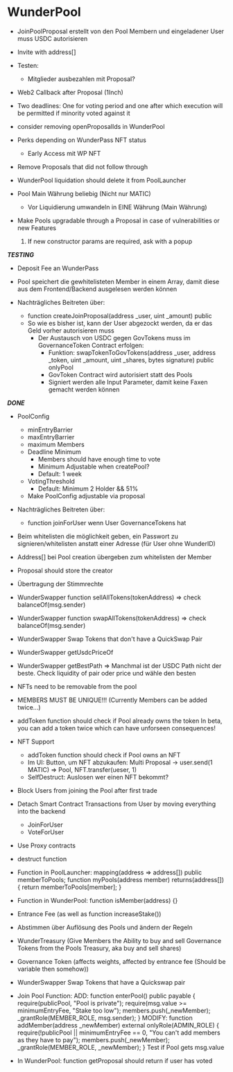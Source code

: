# WunderPool

- JoinPoolProposal erstellt von den Pool Membern und eingeladener User muss USDC autorisieren

- Invite with address[]

- Testen:

  - Mitglieder ausbezahlen mit Proposal?

- Web2 Callback after Proposal (1Inch)

- Two deadlines: One for voting period and one after which execution will be permitted if minority voted against it

- consider removing openProposalIds in WunderPool

- Perks depending on WunderPass NFT status

  - Early Access mit WP NFT

- Remove Proposals that did not follow through

- WunderPool liquidation should delete it from PoolLauncher

- Pool Main Währung beliebig (Nicht nur MATIC)

  - Vor Liquidierung umwandeln in EINE Währung (Main Währung)

- Make Pools upgradable through a Proposal in case of vulnerabilities or new Features

  1. If new constructor params are required, ask with a popup

**_TESTING_**

- Deposit Fee an WunderPass

- Pool speichert die gewhitelisteten Member in einem Array, damit diese aus dem Frontend/Backend ausgelesen werden können

- Nachträgliches Beitreten über:

  - function createJoinProposal(address \_user, uint \_amount) public
  - So wie es bisher ist, kann der User abgezockt werden, da er das Geld vorher autorisieren muss
    - Der Austausch von USDC gegen GovTokens muss im GovernanceToken Contract erfolgen:
      - Funktion: swapTokenToGovTokens(address \_user, address \_token, uint \_amount, uint \_shares, bytes signature) public onlyPool
      - GovToken Contract wird autorisiert statt des Pools
      - Signiert werden alle Input Parameter, damit keine Faxen gemacht werden können

**_DONE_**

- PoolConfig

  - minEntryBarrier
  - maxEntryBarrier
  - maximum Members
  - Deadline Minimum
    - Members should have enough time to vote
    - Minimum Adjustable when createPool?
    - Default: 1 week
  - VotingThreshold
    - Default: Minimum 2 Holder && 51%
  - Make PoolConfig adjustable via proposal

- Nachträgliches Beitreten über:

  - function joinForUser wenn User GovernanceTokens hat

- Beim whitelisten die möglichkeit geben, ein Passwort zu signieren/whitelisten anstatt einer Adresse (für User ohne WunderID)

- Address[] bei Pool creation übergeben zum whitelisten der Member

- Proposal should store the creator

- Übertragung der Stimmrechte

- WunderSwapper function sellAllTokens(tokenAddress) => check balanceOf(msg.sender)

- WunderSwapper function swapAllTokens(tokenAddress) => check balanceOf(msg.sender)

- WunderSwapper Swap Tokens that don't have a QuickSwap Pair

- WunderSwapper getUsdcPriceOf

- WunderSwapper getBestPath => Manchmal ist der USDC Path nicht der beste. Check liquidity of pair oder price und wähle den besten

- NFTs need to be removable from the pool

- MEMBERS MUST BE UNIQUE!!! (Currently Members can be added twice...)

- addToken function should check if Pool already owns the token
  In beta, you can add a token twice which can have unforseen consequences!

- NFT Support

  - addToken function should check if Pool owns an NFT
  - Im UI: Button, um NFT abzukaufen: Multi Proposal -> user.send(1 MATIC) => Pool, NFT.transfer(ueser, 1)
  - SelfDestruct: Auslosen wer einen NFT bekommt?

- Block Users from joining the Pool after first trade

- Detach Smart Contract Transactions from User by moving everything into the backend

  - JoinForUser
  - VoteForUser

- Use Proxy contracts

- destruct function

- Function in PoolLauncher:
  mapping(address => address[]) public memberToPools;
  function myPools(address member) returns(address[]) {
  return memberToPools[member];
  }

- Function in WunderPool:
  function isMember(address) {}

- Entrance Fee (as well as function increaseStake())

- Abstimmen über Auflösung des Pools und ändern der Regeln

- WunderTreasury (Give Members the Ability to buy and sell Governance Tokens from the Pools Treasury, aka buy and sell shares)
- Governance Token (affects weights, affected by entrance fee (Should be variable then somehow))

- WunderSwapper Swap Tokens that have a Quickswap pair

- Join Pool Function:
  ADD: function enterPool() public payable {
  require(publicPool, "Pool is private");
  require(msg.value >= minimumEntryFee, "Stake too low");
  members.push(\_newMember);
  \_grantRole(MEMBER_ROLE, msg.sender);
  }
  MODIFY: function addMember(address \_newMember) external onlyRole(ADMIN_ROLE) {
  require(!publicPool || minimumEntryFee == 0, "You can't add members as they have to pay");
  members.push(\_newMember);
  \_grantRole(MEMBER_ROLE, \_newMember);
  }
  Test if Pool gets msg.value

- In WunderPool:
  function getProposal should return if user has voted
